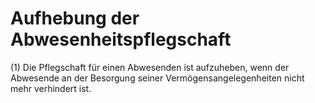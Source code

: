 # Aufhebung der Abwesenheitspflegschaft

(1) Die Pflegschaft für einen Abwesenden ist aufzuheben, wenn der Abwesende an der Besorgung seiner Vermögensangelegenheiten nicht mehr verhindert ist.